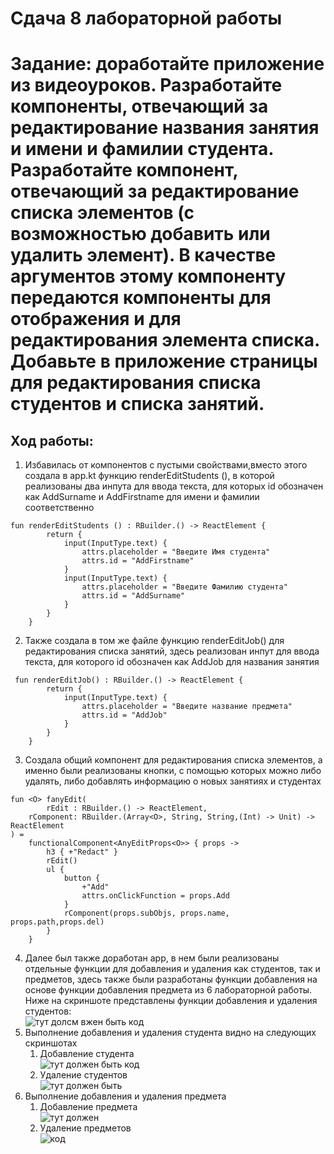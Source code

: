 # Сдача 8 лабораторной работы
# Задание: доработайте приложение из видеоуроков. Разработайте компоненты, отвечающий за редактирование названия занятия и имени и фамилии студента. Разработайте компонент, отвечающий за редактирование списка элементов (с возможностью добавить или удалить элемент). В качестве аргументов этому компоненту передаются компоненты для отображения и для редактирования элемента списка. Добавьте в приложение страницы для редактирования списка студентов и списка занятий.
## Ход работы:
1. Избавилась от компонентов с пустыми свойствами,вместо этого создала в app.kt функцию renderEditStudents (), в которой реализованы два инпута для ввода текста, для которых id обозначен как AddSurname и AddFirstname для имени и фамилии соответственно
```
fun renderEditStudents () : RBuilder.() -> ReactElement {
        return {
            input(InputType.text) {
                attrs.placeholder = "Введите Имя студента"
                attrs.id = "AddFirstname"
            }
            input(InputType.text) {
                attrs.placeholder = "Введите Фамилию студента"
                attrs.id = "AddSurname"
            }
        }
    }
```
2. Также создала в том же файле функцию renderEditJob() для редактирования списка занятий, здесь реализован инпут для ввода текста, для которого id обозначен как AddJob для названия занятия
```
 fun renderEditJob() : RBuilder.() -> ReactElement {
        return {
            input(InputType.text) {
                attrs.placeholder = "Введите название предмета"
                attrs.id = "AddJob"
            }
        }
    }
```
3. Создала общий компонент для редактирования списка элементов, а именно были реализованы кнопки, с помощью которых можно либо удалять, либо добавлять информацию о новых занятиях и студентах
```
fun <O> fanyEdit(
        rEdit : RBuilder.() -> ReactElement,
    rComponent: RBuilder.(Array<O>, String, String,(Int) -> Unit) -> ReactElement
) =
    functionalComponent<AnyEditProps<O>> { props ->
        h3 { +"Redact" }
        rEdit()
        ul {
            button {
                +"Add"
                attrs.onClickFunction = props.Add
            }
            rComponent(props.subObjs, props.name, props.path,props.del)
        }
    }

```
4. Далее был также доработан app, в нем были реализованы отдельные функции для добавления и удаления как студентов, так и предметов, здесь также были разработаны функции добавления  на основе функции добавления предмета из 6 лабораторной работы. Ниже на скриншоте представлены функции добавления и удаления студентов: <br>
![тут долсм вжен быть код](https://sun9-2.userapi.com/3ZD6Ub57pvlQmGA3GDKy0rz21j077GkpI1NucQ/s62t99--IVY.jpg)
5. Выполнение добавления и удаления студента видно на следующих скриншотах <br>
   1. Добавление студента <br>
![тут должен быть код](https://sun9-34.userapi.com/yiseAFEvwx-u2kN4_zjjKPTnEXSNyV4tQry3bA/pN_Px6LRRGY.jpg)
   2. Удаление студентов <br>
![тут должен быть](https://sun4-10.userapi.com/233u_t1dnO8yCLQeHgY6NIhdrX532P-rRYk5nA/Ja5pWfMPcMA.jpg) 
6. Выполнение добавления и удаления предмета <br>
   1. Добавление предмета <br>
![тут должен](https://sun4-17.userapi.com/dfNyTkIhzTuhhrBlWXfn0737MhuKlotliwfFrw/ps7iPzzJQ_k.jpg) 
   2. Удаление предметов <br>
![код](https://sun4-15.userapi.com/4-6fwyiW7gx0EgzGz-2uZaPcnd1TAUl34ayfZQ/pmTpQ0ui7hc.jpg)


